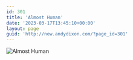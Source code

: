 ```yaml
---
id: 301
title: 'Almost Human'
date: '2023-03-17T13:45:10+00:00'
layout: page
guid: 'http://new.andydixon.com/?page_id=301'
---
```


![Almost Human](https://i0.wp.com/assets.g8x2.ldn.idrivee2-23.com/posters/Almost%20Human%2001.jpg?w=1200&ssl=1 "Almost Human")